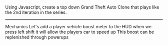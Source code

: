 Using Javascript, create a top down Grand Theft Auto Clone that plays like the 2nd iteration in the series.


---- 
Mechanics
Let's add a player vehicle boost meter to the HUD  when we press left shift it will allow the players car to speed up   This boost can be replenished through powerups   